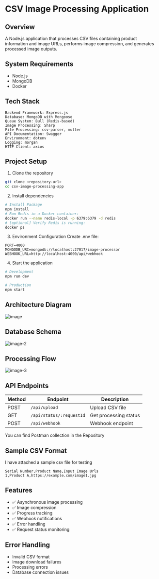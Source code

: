 # CSV Image Processing Application

## Overview

A Node.js application that processes CSV files containing product information and image URLs, performs image compression, and generates processed image outputs.

## System Requirements

- Node.js
- MongoDB
- Docker

## Tech Stack

```
Backend Framework: Express.js
Database: MongoDB with Mongoose
Queue System: Bull (Redis-based)
Image Processing: Sharp
File Processing: csv-parser, multer
API Documentation: Swagger
Environment: dotenv
Logging: morgan
HTTP Client: axios
```

## Project Setup

1. Clone the repository

```bash
git clone <repository-url>
cd csv-image-processing-app
```

2. Install dependencies

```bash
# Install Package
npm install
# Run Redis in a Docker container:
docker run --name redis-local -p 6379:6379 -d redis
# [optional] Verify Redis is running:
docker ps

```

3. Environment Configuration
   Create .env file:

```env
PORT=4000
MONGODB_URI=mongodb://localhost:27017/image-processor
WEBHOOK_URL=http://localhost:4000/api/webhook
```

4. Start the application

```bash
# Development
npm run dev

# Production
npm start

```

## Architecture Diagram


![image](https://github.com/user-attachments/assets/ae959fb4-f1c8-4ce1-b626-3804a01837c6)

## Database Schema

![image-2](https://github.com/user-attachments/assets/164090fe-4351-4258-89ef-27a49692faad)


## Processing Flow

![image-3](https://github.com/user-attachments/assets/ced2d4a7-317f-4582-abec-e89d549b0690)

## API Endpoints

| Method | Endpoint                 | Description           |
| ------ | ------------------------ | --------------------- |
| POST   | `/api/upload`            | Upload CSV file       |
| GET    | `/api/status/:requestId` | Get processing status |
| POST   | `/api/webhook`           | Webhook endpoint      |

You can find Postman collection in the Repository

## Sample CSV Format

I have attached a sample csv file for testing

```csv
Serial Number,Product Name,Input Image Urls
1,Product A,https://example.com/image1.jpg
```

## Features

- ✅ Asynchronous image processing
- ✅ Image compression
- ✅ Progress tracking
- ✅ Webhook notifications
- ✅ Error handling
- ✅ Request status monitoring

## Error Handling

- Invalid CSV format
- Image download failures
- Processing errors
- Database connection issues
